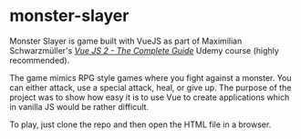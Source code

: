 monster-slayer
===
Monster Slayer is game built with VueJS as part of Maximilian Schwarzmüller's _[Vue JS 2 - The Complete Guide](https://www.udemy.com/course/vuejs-2-the-complete-guide/)_ Udemy course (highly recommended).

The game mimics RPG style games where you fight against a monster. You can either attack, use a special attack, heal, or give up. The purpose of the project was to show how easy it is to use Vue to create applications which in vanilla JS would be rather difficult.

To play, just clone the repo and then open the HTML file in a browser.
